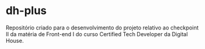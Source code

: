 # dh-plus
Repositório criado para o desenvolvimento do projeto relativo ao checkpoint II da matéria de Front-end I do curso Certified Tech Developer da Digital House.

